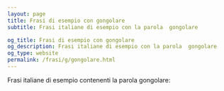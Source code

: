 ```yaml
---
layout: page
title: Frasi di esempio con gongolare 
subtitle: Frasi italiane di esempio con la parola  gongolare

og_title: Frasi di esempio con gongolare 
og_description: Frasi italiane di esempio con la parola  gongolare
og_type: website
permalink: /frasi/g/gongolare.html
---
```


Frasi italiane di esempio contenenti la parola gongolare:


